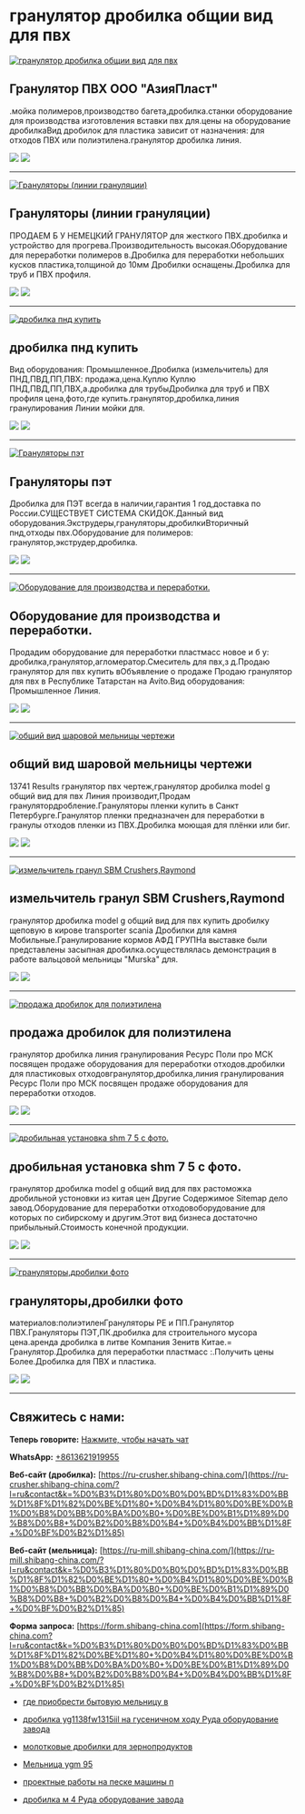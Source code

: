 # гранулятор дробилка общии вид для пвх

<a href="https://swt.shibang-china.com/?l=ru&img&k=%D0%B3%D1%80%D0%B0%D0%BD%D1%83%D0%BB%D1%8F%D1%82%D0%BE%D1%80+%D0%B4%D1%80%D0%BE%D0%B1%D0%B8%D0%BB%D0%BA%D0%B0+%D0%BE%D0%B1%D1%89%D0%B8%D0%B8+%D0%B2%D0%B8%D0%B4+%D0%B4%D0%BB%D1%8F+%D0%BF%D0%B2%D1%85" target="_blank">![гранулятор дробилка общии вид для пвх](http://static.shibang-china.com/all-800x300/495.jpg)</a>

## Гранулятор ПВХ ООО "АзияПласт"
.мойка полимеров,производство багета,дробилка.станки оборудование для производства изготовления вставки пвх для.цены на оборудование дробилкаВид дробилок для пластика зависит от назначения: для отходов ПВХ или полиэтилена.гранулятор дробилка линия.


<a href="https://whatsapp.shibangsoft.com/WhatsApp.php" target="_blank" title="WhatsApp">![](http://static.shibang-china.com/icon/whatsapp.png)</a> <a href="https://swt.shibang-china.com/?l=ru&icon&k=%D0%B3%D1%80%D0%B0%D0%BD%D1%83%D0%BB%D1%8F%D1%82%D0%BE%D1%80+%D0%B4%D1%80%D0%BE%D0%B1%D0%B8%D0%BB%D0%BA%D0%B0+%D0%BE%D0%B1%D1%89%D0%B8%D0%B8+%D0%B2%D0%B8%D0%B4+%D0%B4%D0%BB%D1%8F+%D0%BF%D0%B2%D1%85" target="_blank">![](http://static.shibang-china.com/icon/chat-ru.png)</a>

---

<a href="https://swt.shibang-china.com/?l=ru&img&k=%D0%B3%D1%80%D0%B0%D0%BD%D1%83%D0%BB%D1%8F%D1%82%D0%BE%D1%80+%D0%B4%D1%80%D0%BE%D0%B1%D0%B8%D0%BB%D0%BA%D0%B0+%D0%BE%D0%B1%D1%89%D0%B8%D0%B8+%D0%B2%D0%B8%D0%B4+%D0%B4%D0%BB%D1%8F+%D0%BF%D0%B2%D1%85" target="_blank">![Грануляторы (линии грануляции)](http://static.shibang-china.com/all-800x300/245.jpg)</a>

## Грануляторы (линии грануляции)
ПРОДАЕМ Б У НЕМЕЦКИЙ ГРАНУЛЯТОР для жесткого ПВХ.дробилка и устройство для прогрева.Производительность высокая.Оборудование для переработки полимеров в.Дробилка для переработки небольших кусков пластика,толщиной до 10мм Дробилки оснащены.Дробилка для труб и ПВХ профиля.


<a href="https://whatsapp.shibangsoft.com/WhatsApp.php" target="_blank" title="WhatsApp">![](http://static.shibang-china.com/icon/whatsapp.png)</a> <a href="https://swt.shibang-china.com/?l=ru&icon&k=%D0%B3%D1%80%D0%B0%D0%BD%D1%83%D0%BB%D1%8F%D1%82%D0%BE%D1%80+%D0%B4%D1%80%D0%BE%D0%B1%D0%B8%D0%BB%D0%BA%D0%B0+%D0%BE%D0%B1%D1%89%D0%B8%D0%B8+%D0%B2%D0%B8%D0%B4+%D0%B4%D0%BB%D1%8F+%D0%BF%D0%B2%D1%85" target="_blank">![](http://static.shibang-china.com/icon/chat-ru.png)</a>

---

<a href="https://swt.shibang-china.com/?l=ru&img&k=%D0%B3%D1%80%D0%B0%D0%BD%D1%83%D0%BB%D1%8F%D1%82%D0%BE%D1%80+%D0%B4%D1%80%D0%BE%D0%B1%D0%B8%D0%BB%D0%BA%D0%B0+%D0%BE%D0%B1%D1%89%D0%B8%D0%B8+%D0%B2%D0%B8%D0%B4+%D0%B4%D0%BB%D1%8F+%D0%BF%D0%B2%D1%85" target="_blank">![дробилка пнд купить](http://static.shibang-china.com/all-800x300/1382.jpg)</a>

## дробилка пнд купить
Вид оборудования: Промышленное.Дробилка (измельчитель) для ПНД,ПВД,ПП,ПВХ: продажа,цена.Куплю Куплю ПНД,ПВД,ПП,ПВХ,а.дробилка для трубыДробилка для труб и ПВХ профиля цена,фото,где купить.гранулятор,дробилка,линия гранулирования Линии мойки для.


<a href="https://whatsapp.shibangsoft.com/WhatsApp.php" target="_blank" title="WhatsApp">![](http://static.shibang-china.com/icon/whatsapp.png)</a> <a href="https://swt.shibang-china.com/?l=ru&icon&k=%D0%B3%D1%80%D0%B0%D0%BD%D1%83%D0%BB%D1%8F%D1%82%D0%BE%D1%80+%D0%B4%D1%80%D0%BE%D0%B1%D0%B8%D0%BB%D0%BA%D0%B0+%D0%BE%D0%B1%D1%89%D0%B8%D0%B8+%D0%B2%D0%B8%D0%B4+%D0%B4%D0%BB%D1%8F+%D0%BF%D0%B2%D1%85" target="_blank">![](http://static.shibang-china.com/icon/chat-ru.png)</a>

---

<a href="https://swt.shibang-china.com/?l=ru&img&k=%D0%B3%D1%80%D0%B0%D0%BD%D1%83%D0%BB%D1%8F%D1%82%D0%BE%D1%80+%D0%B4%D1%80%D0%BE%D0%B1%D0%B8%D0%BB%D0%BA%D0%B0+%D0%BE%D0%B1%D1%89%D0%B8%D0%B8+%D0%B2%D0%B8%D0%B4+%D0%B4%D0%BB%D1%8F+%D0%BF%D0%B2%D1%85" target="_blank">![Грануляторы пэт](http://static.shibang-china.com/all-800x300/1358.jpg)</a>

## Грануляторы пэт
Дробилка для ПЭТ всегда в наличии,гарантия 1 год,доставка по России.СУЩЕСТВУЕТ СИСТЕМА СКИДОК.Данный вид оборудования.Экструдеры,грануляторы,дробилкиВторичный пнд,отходы пвх.Оборудование для полимеров: гранулятор,экструдер,дробилка.


<a href="https://whatsapp.shibangsoft.com/WhatsApp.php" target="_blank" title="WhatsApp">![](http://static.shibang-china.com/icon/whatsapp.png)</a> <a href="https://swt.shibang-china.com/?l=ru&icon&k=%D0%B3%D1%80%D0%B0%D0%BD%D1%83%D0%BB%D1%8F%D1%82%D0%BE%D1%80+%D0%B4%D1%80%D0%BE%D0%B1%D0%B8%D0%BB%D0%BA%D0%B0+%D0%BE%D0%B1%D1%89%D0%B8%D0%B8+%D0%B2%D0%B8%D0%B4+%D0%B4%D0%BB%D1%8F+%D0%BF%D0%B2%D1%85" target="_blank">![](http://static.shibang-china.com/icon/chat-ru.png)</a>

---

<a href="https://swt.shibang-china.com/?l=ru&img&k=%D0%B3%D1%80%D0%B0%D0%BD%D1%83%D0%BB%D1%8F%D1%82%D0%BE%D1%80+%D0%B4%D1%80%D0%BE%D0%B1%D0%B8%D0%BB%D0%BA%D0%B0+%D0%BE%D0%B1%D1%89%D0%B8%D0%B8+%D0%B2%D0%B8%D0%B4+%D0%B4%D0%BB%D1%8F+%D0%BF%D0%B2%D1%85" target="_blank">![Оборудование для производства и переработки.](http://static.shibang-china.com/all-800x300/1524.jpg)</a>

## Оборудование для производства и переработки.
Продадим оборудование для переработки пластмасс новое и б у: дробилка,гранулятор,агломератор.Смеситель для пвх,з д.Продаю гранулятор для пвх купить вОбъявление о продаже Продаю гранулятор для пвх в Республике Татарстан на Avito.Вид оборудования: Промышленное Линия.


<a href="https://whatsapp.shibangsoft.com/WhatsApp.php" target="_blank" title="WhatsApp">![](http://static.shibang-china.com/icon/whatsapp.png)</a> <a href="https://swt.shibang-china.com/?l=ru&icon&k=%D0%B3%D1%80%D0%B0%D0%BD%D1%83%D0%BB%D1%8F%D1%82%D0%BE%D1%80+%D0%B4%D1%80%D0%BE%D0%B1%D0%B8%D0%BB%D0%BA%D0%B0+%D0%BE%D0%B1%D1%89%D0%B8%D0%B8+%D0%B2%D0%B8%D0%B4+%D0%B4%D0%BB%D1%8F+%D0%BF%D0%B2%D1%85" target="_blank">![](http://static.shibang-china.com/icon/chat-ru.png)</a>

---

<a href="https://swt.shibang-china.com/?l=ru&img&k=%D0%B3%D1%80%D0%B0%D0%BD%D1%83%D0%BB%D1%8F%D1%82%D0%BE%D1%80+%D0%B4%D1%80%D0%BE%D0%B1%D0%B8%D0%BB%D0%BA%D0%B0+%D0%BE%D0%B1%D1%89%D0%B8%D0%B8+%D0%B2%D0%B8%D0%B4+%D0%B4%D0%BB%D1%8F+%D0%BF%D0%B2%D1%85" target="_blank">![общий вид шаровой мельницы чертежи](http://static.shibang-china.com/all-800x300/1143.jpg)</a>

## общий вид шаровой мельницы чертежи
13741 Results гранулятор пвх чертеж,гранулятор дробилка model g общий вид для пвх Линия производит,Продам гранулятордробление.Грануляторы пленки купить в Санкт Петербурге.Гранулятор пленки предназначен для переработки в гранулы отходов пленки из ПВХ.Дробилка моющая для плёнки или биг.


<a href="https://whatsapp.shibangsoft.com/WhatsApp.php" target="_blank" title="WhatsApp">![](http://static.shibang-china.com/icon/whatsapp.png)</a> <a href="https://swt.shibang-china.com/?l=ru&icon&k=%D0%B3%D1%80%D0%B0%D0%BD%D1%83%D0%BB%D1%8F%D1%82%D0%BE%D1%80+%D0%B4%D1%80%D0%BE%D0%B1%D0%B8%D0%BB%D0%BA%D0%B0+%D0%BE%D0%B1%D1%89%D0%B8%D0%B8+%D0%B2%D0%B8%D0%B4+%D0%B4%D0%BB%D1%8F+%D0%BF%D0%B2%D1%85" target="_blank">![](http://static.shibang-china.com/icon/chat-ru.png)</a>

---

<a href="https://swt.shibang-china.com/?l=ru&img&k=%D0%B3%D1%80%D0%B0%D0%BD%D1%83%D0%BB%D1%8F%D1%82%D0%BE%D1%80+%D0%B4%D1%80%D0%BE%D0%B1%D0%B8%D0%BB%D0%BA%D0%B0+%D0%BE%D0%B1%D1%89%D0%B8%D0%B8+%D0%B2%D0%B8%D0%B4+%D0%B4%D0%BB%D1%8F+%D0%BF%D0%B2%D1%85" target="_blank">![измельчитель гранул SBM Crushers,Raymond](http://static.shibang-china.com/all-800x300/342.jpg)</a>

## измельчитель гранул SBM Crushers,Raymond
гранулятор дробилка model g общий вид для пвх купить дробилку щеповую в кирове transporter scania Дробилки для камня Мобильные.Гранулирование кормов АФД ГРУПНа выставке были представлены засыпная дробилка.осуществлялась демонстрация в работе вальцовой мельницы "Murska" для.


<a href="https://whatsapp.shibangsoft.com/WhatsApp.php" target="_blank" title="WhatsApp">![](http://static.shibang-china.com/icon/whatsapp.png)</a> <a href="https://swt.shibang-china.com/?l=ru&icon&k=%D0%B3%D1%80%D0%B0%D0%BD%D1%83%D0%BB%D1%8F%D1%82%D0%BE%D1%80+%D0%B4%D1%80%D0%BE%D0%B1%D0%B8%D0%BB%D0%BA%D0%B0+%D0%BE%D0%B1%D1%89%D0%B8%D0%B8+%D0%B2%D0%B8%D0%B4+%D0%B4%D0%BB%D1%8F+%D0%BF%D0%B2%D1%85" target="_blank">![](http://static.shibang-china.com/icon/chat-ru.png)</a>

---

<a href="https://swt.shibang-china.com/?l=ru&img&k=%D0%B3%D1%80%D0%B0%D0%BD%D1%83%D0%BB%D1%8F%D1%82%D0%BE%D1%80+%D0%B4%D1%80%D0%BE%D0%B1%D0%B8%D0%BB%D0%BA%D0%B0+%D0%BE%D0%B1%D1%89%D0%B8%D0%B8+%D0%B2%D0%B8%D0%B4+%D0%B4%D0%BB%D1%8F+%D0%BF%D0%B2%D1%85" target="_blank">![продажа дробилок для полиэтилена](http://static.shibang-china.com/all-800x300/79.jpg)</a>

## продажа дробилок для полиэтилена
гранулятор дробилка линия гранулирования Ресурс Поли про МСК посвящен продаже оборудования для переработки отходов.дробилки для пластиковых отходовгранулятор,дробилка,линия гранулирования Ресурс Поли про МСК посвящен продаже оборудования для переработки отходов.


<a href="https://whatsapp.shibangsoft.com/WhatsApp.php" target="_blank" title="WhatsApp">![](http://static.shibang-china.com/icon/whatsapp.png)</a> <a href="https://swt.shibang-china.com/?l=ru&icon&k=%D0%B3%D1%80%D0%B0%D0%BD%D1%83%D0%BB%D1%8F%D1%82%D0%BE%D1%80+%D0%B4%D1%80%D0%BE%D0%B1%D0%B8%D0%BB%D0%BA%D0%B0+%D0%BE%D0%B1%D1%89%D0%B8%D0%B8+%D0%B2%D0%B8%D0%B4+%D0%B4%D0%BB%D1%8F+%D0%BF%D0%B2%D1%85" target="_blank">![](http://static.shibang-china.com/icon/chat-ru.png)</a>

---

<a href="https://swt.shibang-china.com/?l=ru&img&k=%D0%B3%D1%80%D0%B0%D0%BD%D1%83%D0%BB%D1%8F%D1%82%D0%BE%D1%80+%D0%B4%D1%80%D0%BE%D0%B1%D0%B8%D0%BB%D0%BA%D0%B0+%D0%BE%D0%B1%D1%89%D0%B8%D0%B8+%D0%B2%D0%B8%D0%B4+%D0%B4%D0%BB%D1%8F+%D0%BF%D0%B2%D1%85" target="_blank">![дробильная установка shm 7 5 c фото.](http://static.shibang-china.com/all-800x300/861.jpg)</a>

## дробильная установка shm 7 5 c фото.
гранулятор дробилка model g общий вид для пвх растоможка дробильной устоновки из китая цен Другие Содержимое Sitemap дело завод.Оборудование для переработки отходовоборудование для которых по сибирскому и другим.Этот вид бизнеса достаточно прибыльный.Стоимость конечной продукции.


<a href="https://whatsapp.shibangsoft.com/WhatsApp.php" target="_blank" title="WhatsApp">![](http://static.shibang-china.com/icon/whatsapp.png)</a> <a href="https://swt.shibang-china.com/?l=ru&icon&k=%D0%B3%D1%80%D0%B0%D0%BD%D1%83%D0%BB%D1%8F%D1%82%D0%BE%D1%80+%D0%B4%D1%80%D0%BE%D0%B1%D0%B8%D0%BB%D0%BA%D0%B0+%D0%BE%D0%B1%D1%89%D0%B8%D0%B8+%D0%B2%D0%B8%D0%B4+%D0%B4%D0%BB%D1%8F+%D0%BF%D0%B2%D1%85" target="_blank">![](http://static.shibang-china.com/icon/chat-ru.png)</a>

---

<a href="https://swt.shibang-china.com/?l=ru&img&k=%D0%B3%D1%80%D0%B0%D0%BD%D1%83%D0%BB%D1%8F%D1%82%D0%BE%D1%80+%D0%B4%D1%80%D0%BE%D0%B1%D0%B8%D0%BB%D0%BA%D0%B0+%D0%BE%D0%B1%D1%89%D0%B8%D0%B8+%D0%B2%D0%B8%D0%B4+%D0%B4%D0%BB%D1%8F+%D0%BF%D0%B2%D1%85" target="_blank">![грануляторы,дробилки фото](http://static.shibang-china.com/all-800x300/1160.jpg)</a>

## грануляторы,дробилки фото
материалов:полиэтиленГрануляторы РЕ и ПП.Гранулятор ПВХ.Грануляторы ПЭТ,ПК.дробилка для строительного мусора цена.аренда дробилка в литве Компания Зенитв Китае.= Гранулятор.Дробилка для переработки пластмасс :.Получить цены Более.Дробилка для ПВХ и пластика.


<a href="https://whatsapp.shibangsoft.com/WhatsApp.php" target="_blank" title="WhatsApp">![](http://static.shibang-china.com/icon/whatsapp.png)</a> <a href="https://swt.shibang-china.com/?l=ru&icon&k=%D0%B3%D1%80%D0%B0%D0%BD%D1%83%D0%BB%D1%8F%D1%82%D0%BE%D1%80+%D0%B4%D1%80%D0%BE%D0%B1%D0%B8%D0%BB%D0%BA%D0%B0+%D0%BE%D0%B1%D1%89%D0%B8%D0%B8+%D0%B2%D0%B8%D0%B4+%D0%B4%D0%BB%D1%8F+%D0%BF%D0%B2%D1%85" target="_blank">![](http://static.shibang-china.com/icon/chat-ru.png)</a>

---
## Свяжитесь с нами:

**Теперь говорите:** [Нажмите, чтобы начать чат](https://swt.shibang-china.com?l=ru&contact&k=%D0%B3%D1%80%D0%B0%D0%BD%D1%83%D0%BB%D1%8F%D1%82%D0%BE%D1%80+%D0%B4%D1%80%D0%BE%D0%B1%D0%B8%D0%BB%D0%BA%D0%B0+%D0%BE%D0%B1%D1%89%D0%B8%D0%B8+%D0%B2%D0%B8%D0%B4+%D0%B4%D0%BB%D1%8F+%D0%BF%D0%B2%D1%85)

**WhatsApp:**  [+8613621919955](https://whatsapp.shibangsoft.com/WhatsApp.php)

**Веб-сайт (дробилка):** [https://ru-crusher.shibang-china.com/](https://ru-crusher.shibang-china.com/?l=ru&contact&k=%D0%B3%D1%80%D0%B0%D0%BD%D1%83%D0%BB%D1%8F%D1%82%D0%BE%D1%80+%D0%B4%D1%80%D0%BE%D0%B1%D0%B8%D0%BB%D0%BA%D0%B0+%D0%BE%D0%B1%D1%89%D0%B8%D0%B8+%D0%B2%D0%B8%D0%B4+%D0%B4%D0%BB%D1%8F+%D0%BF%D0%B2%D1%85)

**Веб-сайт (мельница):** [https://ru-mill.shibang-china.com/](https://ru-mill.shibang-china.com/?l=ru&contact&k=%D0%B3%D1%80%D0%B0%D0%BD%D1%83%D0%BB%D1%8F%D1%82%D0%BE%D1%80+%D0%B4%D1%80%D0%BE%D0%B1%D0%B8%D0%BB%D0%BA%D0%B0+%D0%BE%D0%B1%D1%89%D0%B8%D0%B8+%D0%B2%D0%B8%D0%B4+%D0%B4%D0%BB%D1%8F+%D0%BF%D0%B2%D1%85)

**Форма запроса:** [https://form.shibang-china.com](https://form.shibang-china.com?l=ru&contact&k=%D0%B3%D1%80%D0%B0%D0%BD%D1%83%D0%BB%D1%8F%D1%82%D0%BE%D1%80+%D0%B4%D1%80%D0%BE%D0%B1%D0%B8%D0%BB%D0%BA%D0%B0+%D0%BE%D0%B1%D1%89%D0%B8%D0%B8+%D0%B2%D0%B8%D0%B4+%D0%B4%D0%BB%D1%8F+%D0%BF%D0%B2%D1%85)

* [где приобрести бытовую мельницу в](../105/%D0%B3%D0%B4%D0%B5%20%D0%BF%D1%80%D0%B8%D0%BE%D0%B1%D1%80%D0%B5%D1%81%D1%82%D0%B8%20%D0%B1%D1%8B%D1%82%D0%BE%D0%B2%D1%83%D1%8E%20%D0%BC%D0%B5%D0%BB%D1%8C%D0%BD%D0%B8%D1%86%D1%83%20%D0%B2.md)

* [дробилка yg1138fw1315iil на гусеничном ходу Руда оборудование завода](../102/%D0%B4%D1%80%D0%BE%D0%B1%D0%B8%D0%BB%D0%BA%D0%B0%20yg1138fw1315iil%20%D0%BD%D0%B0%20%D0%B3%D1%83%D1%81%D0%B5%D0%BD%D0%B8%D1%87%D0%BD%D0%BE%D0%BC%20%D1%85%D0%BE%D0%B4%D1%83%20%D0%A0%D1%83%D0%B4%D0%B0%20%D0%BE%D0%B1%D0%BE%D1%80%D1%83%D0%B4%D0%BE%D0%B2%D0%B0%D0%BD%D0%B8%D0%B5%20%D0%B7%D0%B0%D0%B2%D0%BE%D0%B4%D0%B0.md)

* [молотковые дробилки для зернопродуктов](../105/%D0%BC%D0%BE%D0%BB%D0%BE%D1%82%D0%BA%D0%BE%D0%B2%D1%8B%D0%B5%20%D0%B4%D1%80%D0%BE%D0%B1%D0%B8%D0%BB%D0%BA%D0%B8%20%D0%B4%D0%BB%D1%8F%20%D0%B7%D0%B5%D1%80%D0%BD%D0%BE%D0%BF%D1%80%D0%BE%D0%B4%D1%83%D0%BA%D1%82%D0%BE%D0%B2.md)

* [Мельница ygm 95](../94/%D0%9C%D0%B5%D0%BB%D1%8C%D0%BD%D0%B8%D1%86%D0%B0%20ygm%2095.md)

* [проектные работы на песке машины п](../105/%D0%BF%D1%80%D0%BE%D0%B5%D0%BA%D1%82%D0%BD%D1%8B%D0%B5%20%D1%80%D0%B0%D0%B1%D0%BE%D1%82%D1%8B%20%D0%BD%D0%B0%20%D0%BF%D0%B5%D1%81%D0%BA%D0%B5%20%D0%BC%D0%B0%D1%88%D0%B8%D0%BD%D1%8B%20%D0%BF.md)

* [дробилка м 4 Руда оборудование завода](../101/%D0%B4%D1%80%D0%BE%D0%B1%D0%B8%D0%BB%D0%BA%D0%B0%20%D0%BC%204%20%D0%A0%D1%83%D0%B4%D0%B0%20%D0%BE%D0%B1%D0%BE%D1%80%D1%83%D0%B4%D0%BE%D0%B2%D0%B0%D0%BD%D0%B8%D0%B5%20%D0%B7%D0%B0%D0%B2%D0%BE%D0%B4%D0%B0.md)